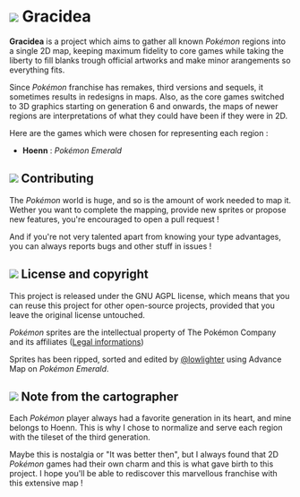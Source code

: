# ![](https://github.com/lowlighter/gracidea/blob/master/client/imgs/icons/gracidea.png) Gracidea

**Gracidea** is a project which aims to gather all known *Pokémon* regions into a single 2D map, keeping maximum fidelity to core games while taking the liberty to fill blanks trough official artworks and make minor arangements so everything fits.

Since *Pokémon* franchise has remakes, third versions and sequels, it sometimes results in redesigns in maps.
Also, as the core games switched to 3D graphics starting on generation 6 and onwards, the maps of newer regions are interpretations of what they could have been if they were in 2D.  

Here are the games which were chosen for representing each region : 
* **Hoenn** : *Pokémon Emerald* 

## ![](https://github.com/lowlighter/gracidea/blob/master/client/imgs/icons/contribute.png) Contributing

The *Pokémon* world is huge, and so is the amount of work needed to map it. Wether you want to complete the mapping, provide new sprites or propose new features, you're encouraged to open a pull request ! 

And if you're not very talented apart from knowing your type advantages, you can always reports bugs and other stuff in issues ! 

## ![](https://github.com/lowlighter/gracidea/blob/master/client/imgs/icons/licenses.png) License and copyright

This project is released under the GNU AGPL license, which means that you can reuse this project for other open-source projects, provided that you leave the original license untouched.

*Pokémon* sprites are the intellectual property of The Pokémon Company and its affiliates ([Legal informations](https://www.pokemon.com/us/legal/))

Sprites has been ripped, sorted and edited by [@lowlighter](https://github.com/lowlighter/) using Advance Map on *Pokémon Emerald*. 

## ![](https://github.com/lowlighter/gracidea/blob/master/client/imgs/icons/map.png) Note from the cartographer

Each *Pokémon* player always had a favorite generation in its heart, and mine belongs to Hoenn. This is why I chose to normalize and serve each region with the tileset of the third generation. 

Maybe this is nostalgia or "It was better then", but I always found that 2D *Pokémon* games had their own charm and this is what gave birth to this project. I hope you'll be able to rediscover this marvellous franchise with this extensive map !
